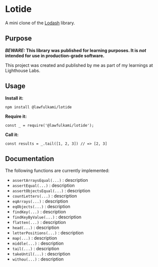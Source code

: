 # Lotide

A mini clone of the [Lodash](https://lodash.com) library.

## Purpose

**_BEWARE:_ This library was published for learning purposes. It is _not_ intended for use in production-grade software.**

This project was created and published by me as part of my learnings at Lighthouse Labs. 

## Usage

**Install it:**

`npm install @lawfulkami/lotide`

**Require it:**

`const _ = require('@lawfulkami/lotide');`

**Call it:**

`const results = _.tail([1, 2, 3]) // => [2, 3]`

## Documentation

The following functions are currently implemented:

  * `assertArraysEqual(...)` : description
  * `assertEqual(...)` : description
  * `assertObjectsEqual(...)` : description
  * `countLetters(...)` : description
  * `eqArrays(...)` : description
  * `eqObjects(...)` : description
  * `findKey(...)` : description
  * `findKeyByValue(...)` : description
  * `flatten(...)` : description
  * `head(...)` : description
  * `letterPositions(...)` : description
  * `map(...)` : description
  * `middle(...)` : description
  * `tail(...)` : description
  * `takeUntil(...)` : description
  * `withou(...)` : description